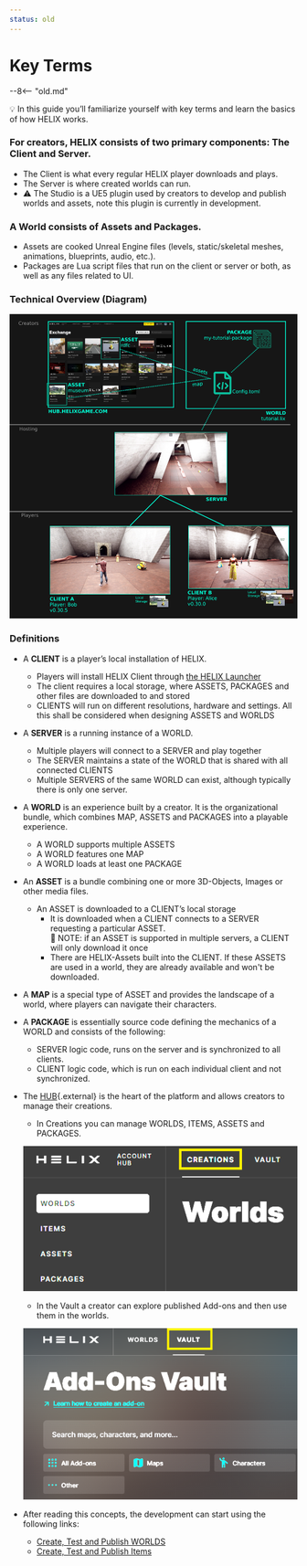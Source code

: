 ```yaml
---
status: old
---
```


# Key Terms

--8<-- "old.md"

💡 In this guide you’ll familiarize yourself with key terms and learn the basics of how HELIX works.


### For creators, HELIX consists of two primary components: The Client and Server.

- The Client is what every regular HELIX player downloads and plays.
- The Server is where created worlds can run.
- :warning: The Studio is a UE5 plugin used by creators to develop and publish worlds and assets, note this plugin is currently in development.

### A World consists of Assets and Packages.

- Assets are cooked Unreal Engine files (levels, static/skeletal meshes, animations, blueprints, audio, etc.).
- Packages are Lua script files that run on the client or server or both, as well as any files related to UI.

### Technical Overview (Diagram)

![architecture.jpg](../img/docs/getting_started/architecture.jpg)

### Definitions

- A **CLIENT** is a player’s local installation of HELIX.
    - Players will install HELIX Client through [the HELIX Launcher](../getting_started/creatorTools.md)
    - The client requires a local storage, where ASSETS, PACKAGES and other files are downloaded to and stored
    - CLIENTS will run on different resolutions, hardware and settings. All this shall be considered when designing ASSETS and WORLDS

- A **SERVER** is a running instance of a WORLD.
    - Multiple players will connect to a SERVER and play together
    - The SERVER maintains a state of the WORLD that is shared with all connected CLIENTS
    - Multiple SERVERS of the same WORLD can exist, although typically there is only one server.

- A **WORLD** is an experience built by a creator. It is the organizational bundle, which combines MAP, ASSETS and PACKAGES into a playable experience.
    - A WORLD supports multiple ASSETS
    - A WORLD features one MAP
    - A WORLD loads at least one PACKAGE

- An **ASSET** is a bundle combining one or more 3D-Objects, Images or other media files.
    - An ASSET is downloaded to a CLIENT’s local storage
        - It is downloaded when a CLIENT connects to a SERVER requesting a particular ASSET.  
        :memo: NOTE: if an ASSET is supported in multiple servers, a CLIENT will only download it once
        - There are HELIX-Assets built into the CLIENT. If these ASSETS are used in a world, they are already available and won't be downloaded.

- A **MAP** is a special type of ASSET and provides the landscape of a world, where players can navigate their characters.

- A **PACKAGE** is essentially source code defining the mechanics of a WORLD and consists of the following:
    - SERVER logic code, runs on the server and is synchronized to all clients.
    - CLIENT logic code, which is run on each individual client and not synchronized.

- The [HUB](https://hub.helixgame.com/){.external} is the heart of the platform and allows creators to manage their creations.
    - In Creations you can manage WORLDS, ITEMS, ASSETS and PACKAGES. 
    
    ![](../img/docs/assets-modding/00_hub_creations.png)
    - In the Vault a creator can explore published Add-ons and then use them in the worlds. 
    
    ![](../img/docs/assets-modding/01_vault.png)

- After reading this concepts, the development can start using the following links:
    - [Create, Test and Publish WORLDS](../tutorials/tutorialImports/world-creation/1create-first-world.md)
    - [Create, Test and Publish Items](../tutorials/tutorialImports/creating-assets/characters/1create-char-items.md)

<!-- TODO: consider moving to glossary w/ underlines
https://squidfunk.github.io/mkdocs-material/reference/tooltips/?h=glossary#adding-a-glossary
 -->
